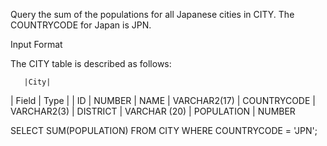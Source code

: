 Query the sum of the populations for all Japanese cities in CITY. The COUNTRYCODE for Japan is JPN.

Input Format

The CITY table is described as follows:
       
       |City|
| Field         |  Type            |
| ID            | NUMBER 
| NAME          | VARCHAR2(17)
| COUNTRYCODE  | VARCHAR2(3)
| DISTRICT      | VARCHAR (20)
| POPULATION    | NUMBER

SELECT SUM(POPULATION) FROM CITY WHERE COUNTRYCODE = 'JPN';
